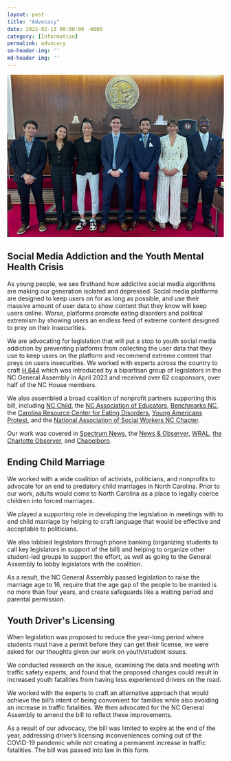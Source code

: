 ```yaml
---
layout: post
title: "Advocacy"
date: 2022-02-13 00:00:00 -0000
category: [Information]
permalink: advocacy
sm-header-img: ''
md-header img: ''
---
```


![A group of YPA youth advocates on the floor of the NC House](/assets/img/ncga-house-floor.jpg)

## Social Media Addiction and the Youth Mental Health Crisis

As young people, we see firsthand how addictive social media algorithms are making our generation isolated and depressed. Social media platforms are designed to keep users on for as long as possible, and use their massive amount of user data to show content that they know will keep users online. Worse, platforms promote eating disorders and political extremism by showing users an endless feed of extreme content designed to prey on their insecurities.

We are advocating for legislation that will put a stop to youth social media addiction by preventing platforms from collecting the user data that they use to keep users on the platform and recommend extreme content that preys on users insecurities. We worked with experts across the country to craft [H.644](https://www.ncleg.gov/BillLookup/2023/H644) which was introduced by a bipartisan group of legislators in the NC General Assembly in April 2023 and received over 62 cosponsors, over half of the NC House members.

We also assembled a broad coalition of nonprofit partners supporting this bill, including [NC Child](https://ncchild.org/), the [NC Association of Educators](https://www.ncae.org/), [Benchmarks NC](https://www.benchmarksnc.org/), the [Carolina Resource Center for Eating Disorders](https://crcfored.com/), [Young Americans Protest](https://twitter.com/YAP_agent), and the [National Association of Social Workers NC Chapter](https://www.naswnc.org/).

Our work was covered in [Spectrum News](https://spectrumlocalnews.com/nc/charlotte/politics/2023/04/19/students-spearhead-bill-to-protect-their-peers-online), the [News & Observer](https://www.newsobserver.com/news/politics-government/article274481491.html), [WRAL](https://www.wral.com/story/to-protect-teens-nc-lawmakers-propose-new-social-media-regulations/20819662/), [the Charlotte Observer](https://www.charlotteobserver.com/news/politics-government/article274481491.html), and [Chapelboro](https://chapelboro.com/news/state-government/college-student-group-leads-nc-bill-to-boost-privacy-of-social-media-data).

## Ending Child Marriage

We worked with a wide coalition of activists, politicians, and nonprofits to advocate for an end to predatory child marriages in North Carolina. Prior to our work, adults would come to North Carolina as a place to legally coerce children into forced marriages.

We played a supporting role in developing the legislation in meetings with to end child marriage by helping to craft language that would be effective and acceptable to politicians.

We also lobbied legislators through phone banking (organizing students to call key legislators in support of the bill) and helping to organize other student-led groups to support the effort, as well as going to the General Assembly to lobby legislators with the coalition.

As a result, the NC General Assembly passed legislation to raise the marriage age to 16, require that the age gap of the people to be married is no more than four years, and create safeguards like a waiting period and parental permission.

## Youth Driver's Licensing

When legislation was proposed to reduce the year-long period where students must have a permit before they can get their license, we were asked for our thoughts given our work on youth/student issues.

We conducted research on the issue, examining the data and meeting with traffic safety experts, and found that the proposed changes could result in increased youth fatalities from having less experienced drivers on the road.

We worked with the experts to craft an alternative approach that would achieve the bill’s intent of being convenient for families while also avoiding an increase in traffic fatalities. We then advocated for the NC General Assembly to amend the bill to reflect these improvements.

As a result of our advocacy, the bill was limited to expire at the end of the year, addressing driver’s licensing inconveniences coming out of the COVID-19 pandemic while not creating a permanent increase in traffic fatalities. The bill was passed into law in this form.
